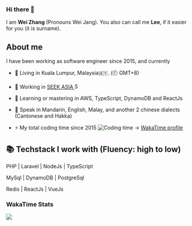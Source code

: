 ### Hi there 👋 
I am **Wei Zhang** (Pronouns Wei Jang).
You also can call me **Lee**, if it easier for you (it is surname).

## About me
<!-- - ⚡ Fun fact:  -->
I have been working as software engineer since 2015, and currently

- 🌇 Living in Kuala Lumpur, Malaysia🇲🇾. (🕗 GMT+8)

- 💼 Working in <a href="https://github.com/SEEK-Jobs">SEEK ASIA <img src="https://avatars.githubusercontent.com/u/1829110?s=200&v=4" alt="SEEK ASIA" style="width:15px;"></a>
- 🌱 Learning or mastering in AWS, TypeScript, DynamoDB and ReactJs

- 💬 Speak in Mandarin, English, Malay, and another 2 chinese dialects (Cantonese and Hakka)

- ⚡️ My total coding time since 2015 <img title="Coding time" src="https://wakatime.com/badge/user/a3bbc24b-65ab-4ef3-8151-e90067aa4088.svg" data-original-title="Total time coded since Apr 13 2015"> -> [WakaTime profile](https://wakatime.com/@wzlee)

<h2>📚 Techstack I work with (Fluency: high to low)</h2>

PHP | Laravel | NodeJs | TypeScript

MySql | DynamoDB | PostgreSql

Redis | ReactJs | VueJs

### WakaTime Stats

<a href="https://wakatime.com/@wzlee">
  <img align="center" src="https://github-readme-stats.vercel.app/api/wakatime?username=wzlee" />
</a>

